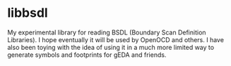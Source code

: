 libbsdl
=======

My experimental library for reading BSDL (Boundary Scan Definition Libraries). 
I hope eventually it will be used by OpenOCD and others. I have also been 
toying with the idea of using it in a much more limited way to generate 
symbols and footprints for gEDA and friends.


